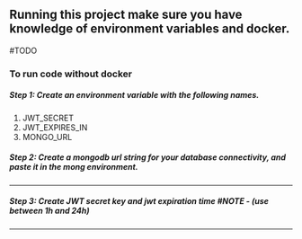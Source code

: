 ## Running this project make sure you have knowledge of environment variables and docker.

#TODO 

### To run code without docker
##### Step 1: Create an environment variable with the following names.

1. JWT_SECRET
2. JWT_EXPIRES_IN
3. MONGO_URL


##### Step 2: Create a mongodb url string for your database connectivity, and paste it in the mong environment.
___

##### Step 3: Create JWT secret key and jwt expiration time #NOTE - (use between 1h and 24h)

-------------------------